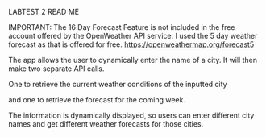 LABTEST 2 READ ME



IMPORTANT: The 16 Day Forecast Feature is not included in the free account offered by the OpenWeather API service. I used the 5 day weather forecast as that is offered for free.
https://openweathermap.org/forecast5



The app allows the user to dynamically enter the name of a city. It will then make two separate API calls. 

One to retrieve the current weather conditions of the inputted city

and one to retrieve the forecast for the coming week.

The information is dynamically displayed, so users can enter different city names and get different weather forecasts for those cities.
